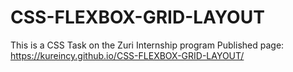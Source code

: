 # CSS-FLEXBOX-GRID-LAYOUT
This is a CSS Task on the Zuri Internship program
Published page: https://kureincy.github.io/CSS-FLEXBOX-GRID-LAYOUT/
